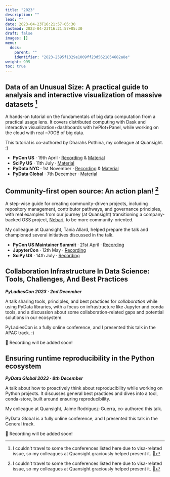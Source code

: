 ```yaml
---
title: "2023"
description: ""
lead: ""
date: 2023-04-23T16:21:57+05:30
lastmod: 2023-04-23T16:21:57+05:30
draft: false
images: []
menu:
  docs:
    parent: ""
    identifier: "2023-2595f1329e1009ff23d5621854682a8e"
weight: 995
toc: true
---
```


## Data of an Unusual Size: A practical guide to analysis and interactive visualization of massive datasets [^1]

A hands-on tutorial on the fundamentals of big data computation from a practical usage lens. It covers distributed computing with Dask and interactive visualization+dashboards with hvPlot+Panel, while working on the cloud with real ~70GB of big data.

This tutorial is co-authored by Dharahs Pothina, my colleague at Quansight. :)

- **PyCon US** · 19th April · [Recording](https://youtu.be/a94qqU6rpyE?si=EwXGI0hFpL7IskhB) & [Material](https://github.com/nebari-dev/presentations/tree/main/pycon-us-2023/data-of-an-unusual-size-tutorial)
- **SciPy US** · 11th July · [Material](https://github.com/nebari-dev/big-data-tutorial)
- **PyData NYC** · 1st November · [Recording](https://youtu.be/zYw8C_hxI-Y?si=tMq4ldbrG5_Cgxam) & [Material](https://github.com/nebari-dev/big-data-tutorial-90min/releases/tag/pydata-nyc-2023)
- **PyData Global** · 7th December · [Material](https://github.com/nebari-dev/big-data-tutorial-90min)

## Community-first open source: An action plan! [^1]

A step-wise guide for creating community-driven projects, including repository management, contributor pathways, and governance principles, with real examples from our journey (at Quansight) transitioning a company-backed OSS project, [Nebari](https://nebari.dev/), to be more community-oriented.

My colleague at Quansight, Tania Allard, helped prepare the talk and championed several initiatives discussed in the talk.

- **PyCon US Maintainer Summit** · 21st April · [Recording](https://youtu.be/yUrj6z8eGAo)
- **JupyterCon** · 12th May · [Recording](https://youtu.be/N1gOb4k2osI?si=86E-dZ41JpzF1Xhw)
- **SciPy US** · 14th July · [Recording](https://youtu.be/b0dLwIxP004?si=BKo3mMNhyHRJT24S)

## Collaboration Infrastructure In Data Science: Tools, Challenges, And Best Practices

**_PyLadiesCon 2023 · 2nd December_**

A talk sharing tools, principles, and best practices for _collaboration_ while using PyData libraries, with a focus on infrastructure like Jupyter and conda tools, and a discussion about some collaboration-related gaps and potential solutions in our ecosystem.

PyLadiesCon is a fully online conference, and I presented this talk in the APAC track. :)

🔗 Recording will be added soon!

## Ensuring runtime reproducibility in the Python ecosystem

**_PyData Global 2023 · 8th December_**

A talk about how to proactively think about reproducibility while working on Python projects. It discusses general best practices and dives into a tool, conda-store, built around ensuring reproducibility.

My colleague at Quansight, Jaime Rodríguez-Guerra, co-authored this talk.

PyData Global is a fully online conference, and I presented this talk in the General track.

🔗 Recording will be added soon!

[^1]: I couldn't travel to some the conferences listed here due to visa-related issue, so my colleagues at Quansight graciously helped present it. :sunflower:
